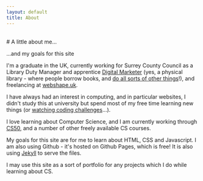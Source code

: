 ```yaml
---
layout: default
title: About
---
```

<br>
# A little about me...

<p>...and my goals for this site</p>

<p>I'm a graduate in the UK, currently working for Surrey County Council as a Library Duty Manager and apprentice <a href="/digital-marketing.html">Digital Marketer</a> (yes, a physical library - where people borrow books, and <a href="https://princh.com/activities-you-can-do-at-your-local-library-for-free/#.W_PxTuKYSUk">do all sorts of other things</a>!), and freelancing at <a href="https://webshape.uk">webshape.uk</a>.</p>

<p>I have always had an interest in computing, and in particular websites, I didn't study this at university but spend most of my free time learning new things (or <a href="https://www.youtube.com/user/shiffman">watching coding challenges</a>...).</p>

<p>I love learning about Computer Science, and I am currently working through <a href="https://online-learning.harvard.edu/course/cs50-introduction-computer-science">CS50</a>, and a number of other freely available CS courses.</p>

<p>My goals for this site are for me to learn about HTML, CSS and Javascript. I am also using Github - it's hosted on Github Pages, which is free! It is also using <a href="https://jekyllrb.com">Jekyll</a> to serve the files.</p>

<p>I may use this site as a sort of portfolio for any projects which I do while learning about CS.</p>
